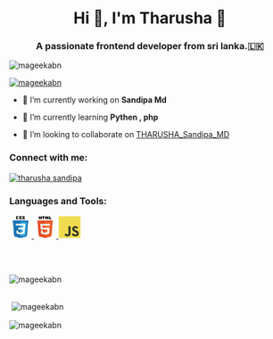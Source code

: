 <h1 align="center">Hi 👋, I'm Tharusha 🤩</h1>
<h3 align="center">A passionate frontend developer from sri lanka.🇱🇰</h3>

<p align="left"> <img src="https://komarev.com/ghpvc/?username=mageekabn&label=Profile%20views&color=0e75b6&style=flat" alt="mageekabn" /> </p>

<p align="left"> <a href="https://github.com/ryo-ma/github-profile-trophy"><img src="https://github-profile-trophy.vercel.app/?username=mageekabn" alt="mageekabn" /></a> </p>

- 🔭 I’m currently working on **Sandipa Md**

- 🌱 I’m currently learning **Pythen , php**

- 👯 I’m looking to collaborate on [THARUSHA_Sandipa_MD](https://github.com/mageekabn/THARUSHA_SANDIPA_MD)

<h3 align="left">Connect with me:</h3>
<p align="left">
<a href="https://fb.com/tharusha sandipa" target="blank"><img align="center" src="https://raw.githubusercontent.com/rahuldkjain/github-profile-readme-generator/master/src/images/icons/Social/facebook.svg" alt="tharusha sandipa" height="30" width="40" /></a>
</p>

<h3 align="left">Languages and Tools:</h3>
<p align="left"> <a href="https://www.w3schools.com/css/" target="_blank" rel="noreferrer"> <img src="https://raw.githubusercontent.com/devicons/devicon/master/icons/css3/css3-original-wordmark.svg" alt="css3" width="40" height="40"/> </a> <a href="https://www.w3.org/html/" target="_blank" rel="noreferrer"> <img src="https://raw.githubusercontent.com/devicons/devicon/master/icons/html5/html5-original-wordmark.svg" alt="html5" width="40" height="40"/> </a> <a href="https://developer.mozilla.org/en-US/docs/Web/JavaScript" target="_blank" rel="noreferrer"> <img src="https://raw.githubusercontent.com/devicons/devicon/master/icons/javascript/javascript-original.svg" alt="javascript" width="40" height="40"/> </a> </p>
<br> <br>
<p><img align="left" src="https://github-readme-stats.vercel.app/api/top-langs?username=mageekabn&show_icons=true&locale=en&layout=compact" alt="mageekabn" /></p>

<br><br>

<p>&nbsp;<img align="center" src="https://github-readme-stats.vercel.app/api?username=mageekabn&show_icons=true&locale=en" alt="mageekabn" /></p>



<p><img align="center" src="https://github-readme-streak-stats.herokuapp.com/?user=mageekabn&" alt="mageekabn" /></p>

